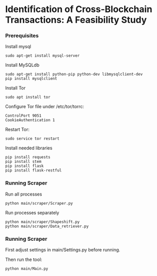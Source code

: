 # Identification of Cross-Blockchain Transactions: A Feasibility Study


### Prerequisites


Install mysql
```
sudo apt-get install mysql-server
```
Install MySQLdb
```
sudo apt-get install python-pip python-dev libmysqlclient-dev
pip install mysqlclient
```


Install Tor
```
sudo apt install tor
```
Configure Tor file  under /etc/tor/torrc:
```
ControlPort 9051
CookieAuthentication 1
```
Restart Tor:
```
sudo service tor restart
```

Install needed libraries
```
pip install requests
pip install stem
pip install flask
pip install flask-restful

```


### Running Scraper

Run all processes 
```
python main/scraper/Scraper.py
```

Run processes separately
```
python main/scraper/Shapeshift.py
python main/scraper/Data_retriever.py
```

### Running Scraper

First adjust settings in main/Settings.py before running.

Then run the tool:
```
python main/Main.py
```